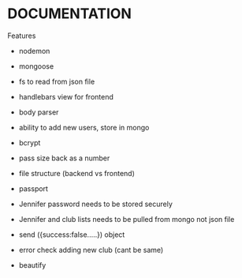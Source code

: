 # DOCUMENTATION

Features

- nodemon
- mongoose
- fs to read from json file
- handlebars view for frontend
- body parser
- ability to add new users, store in mongo
- bcrypt

- pass size back as a number
- file structure (backend vs frontend)
- passport
- Jennifer password needs to be stored securely
- Jennifer and club lists needs to be pulled from mongo not json file
- send ({success:false.....}) object
- error check adding new club (cant be same)
- beautify
